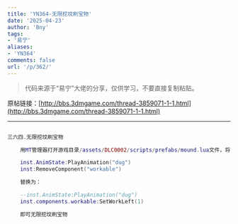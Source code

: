 ```yaml
---
title: 'YN364-无限挖坟刷宝物'
date: '2025-04-23'
author: 'Bny'
tags:
- '易宁'
aliases:
- 'YN364'
comments: false
url: '/p/362/'
---
```


> 代码来源于“易宁”大佬的分享，仅供学习，不要直接复制粘贴。

原帖链接：[http://bbs.3dmgame.com/thread-3859071-1-1.html](http://bbs.3dmgame.com/thread-3859071-1-1.html)

---

```lua  

三六四.无限挖坟刷宝物

	用MT管理器打开游戏目录/assets/DLC0002/scripts/prefabs/mound.lua文件，将下列内容：

	inst.AnimState:PlayAnimation("dug")
	inst:RemoveComponent("workable")

	替换为：

	--inst.AnimState:PlayAnimation("dug")
	inst.components.workable:SetWorkLeft(1)

	即可无限挖坟刷宝物

```  

